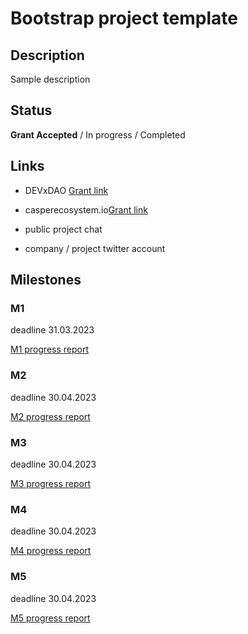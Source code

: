 # Bootstrap project template

## Description
Sample description

## Status

**Grant Accepted** / In progress / Completed

## Links

- DEVxDAO [Grant link]()

- casperecosystem.io[Grant link]()

- public project chat

- company / project twitter account

## Milestones

### M1
deadline 31.03.2023

[M1 progress report](m1.md)

### M2
deadline 30.04.2023

[M2 progress report](m2.md)

### M3
deadline 30.04.2023

[M3 progress report](m3.md)

### M4
deadline 30.04.2023

[M4 progress report](m4.md)

### M5
deadline 30.04.2023

[M5 progress report](m5.md)
